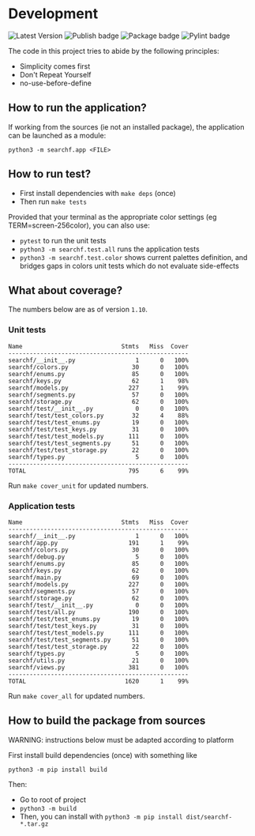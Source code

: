 # Development

![Latest Version](https://img.shields.io/pypi/v/searchf)
![Publish badge](https://github.com/human3/searchf/actions/workflows/python-publish.yml/badge.svg)
![Package badge](https://github.com/human3/searchf/actions/workflows/python-package.yml/badge.svg)
![Pylint badge](https://github.com/human3/searchf/actions/workflows/pylint.yml/badge.svg)

The code in this project tries to abide by the following principles:

- Simplicity comes first
- Don't Repeat Yourself
- no-use-before-define

## How to run the application?

If working from the sources (ie not an installed package), the application can be launched as a module:

`python3 -m searchf.app <FILE>`

## How to run test?

- First install dependencies with `make deps` (once)
- Then run `make tests`

Provided that your terminal as the appropriate color settings
(eg TERM=screen-256color), you can also use:

- `pytest` to run the unit tests
- `python3 -m searchf.test.all` runs the application tests
- `python3 -m searchf.test.color` shows current palettes definition, and bridges gaps in colors unit tests which do not evaluate side-effects

## What about coverage?

The numbers below are as of version `1.10`.

### Unit tests

```
Name                            Stmts   Miss  Cover
---------------------------------------------------
searchf/__init__.py                 1      0   100%
searchf/colors.py                  30      0   100%
searchf/enums.py                   85      0   100%
searchf/keys.py                    62      1    98%
searchf/models.py                 227      1    99%
searchf/segments.py                57      0   100%
searchf/storage.py                 62      0   100%
searchf/test/__init__.py            0      0   100%
searchf/test/test_colors.py        32      4    88%
searchf/test/test_enums.py         19      0   100%
searchf/test/test_keys.py          31      0   100%
searchf/test/test_models.py       111      0   100%
searchf/test/test_segments.py      51      0   100%
searchf/test/test_storage.py       22      0   100%
searchf/types.py                    5      0   100%
---------------------------------------------------
TOTAL                             795      6    99%
```

Run `make cover_unit` for updated numbers.

### Application tests

```
Name                            Stmts   Miss  Cover
---------------------------------------------------
searchf/__init__.py                 1      0   100%
searchf/app.py                    191      1    99%
searchf/colors.py                  30      0   100%
searchf/debug.py                    5      0   100%
searchf/enums.py                   85      0   100%
searchf/keys.py                    62      0   100%
searchf/main.py                    69      0   100%
searchf/models.py                 227      0   100%
searchf/segments.py                57      0   100%
searchf/storage.py                 62      0   100%
searchf/test/__init__.py            0      0   100%
searchf/test/all.py               190      0   100%
searchf/test/test_enums.py         19      0   100%
searchf/test/test_keys.py          31      0   100%
searchf/test/test_models.py       111      0   100%
searchf/test/test_segments.py      51      0   100%
searchf/test/test_storage.py       22      0   100%
searchf/types.py                    5      0   100%
searchf/utils.py                   21      0   100%
searchf/views.py                  381      0   100%
---------------------------------------------------
TOTAL                            1620      1    99%
```

Run `make cover_all` for updated numbers.

## How to build the package from sources

WARNING: instructions below must be adapted according to platform

First install build dependencies (once) with something like

`python3 -m pip install build`

Then:

- Go to root of project
- `python3 -m build`
- Then, you can install with `python3 -m pip install dist/searchf-*.tar.gz`
